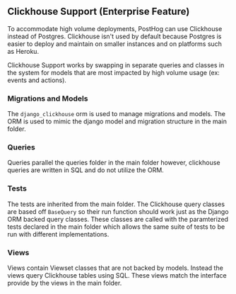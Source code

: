## Clickhouse Support (Enterprise Feature)

To accommodate high volume deployments, PostHog can use Clickhouse instead of Postgres. Clickhouse isn't used by default because Postgres is easier to deploy and maintain on smaller instances and on platforms such as Heroku.

Clickhouse Support works by swapping in separate queries and classes in the system for models that are most impacted by high volume usage (ex: events and actions).

### Migrations and Models

The `django_clickhouse` orm is used to manage migrations and models. The ORM is used to mimic the django model and migration structure in the main folder.

### Queries

Queries parallel the queries folder in the main folder however, clickhouse queries are written in SQL and do not utilize the ORM.

### Tests

The tests are inherited from the main folder. The Clickhouse query classes are based off `BaseQuery` so their run function should work just as the Django ORM backed query classes. These classes are called with the paramterized tests declared in the main folder which allows the same suite of tests to be run with different implementations.

### Views

Views contain Viewset classes that are not backed by models. Instead the views query Clickhouse tables using SQL. These views match the interface provide by the views in the main folder.
